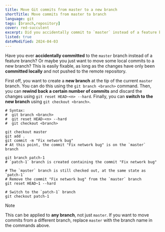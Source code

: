 ```yaml
---
title: Move Git commits from master to a new branch
shortTitle: Move commits from master to branch
language: git
tags: [branch,repository]
cover: red-succulent
excerpt: Did you accidentally commit to `master` instead of a feature branch? Here's how you can move those commits to a new branch.
listed: true
dateModified: 2024-04-03
---
```


Have you ever **accidentally committed** to the `master` branch instead of a feature branch? Or maybe you just want to move some local commits to a new branch? This is easily fixable, as long as the changes have only been **committed locally** and not pushed to the remote repository.

First off, you want to create a **new branch** at the tip of the current `master` branch. You can do this using the `git branch <branch>` command. Then, you can **rewind back a certain number of commits** and discard the changes using `git reset HEAD~<n> --hard`. Finally, you can **switch to the new branch** using `git checkout <branch>`.

```shell
# Syntax:
#  git branch <branch>
#  git reset HEAD~<n> --hard
#  git checkout <branch>

git checkout master
git add .
git commit -m "Fix network bug"
# At this point, the commit "Fix network bug" is on the `master` branch

git branch patch-1
# `patch-1` branch is created containing the commit "Fix network bug"

# The `master` branch is still checked out, at the same state as `patch-1`
# Remove the commit "Fix network bug" from the `master` branch
git reset HEAD~1 --hard

# Switch to the `patch-1` branch
git checkout patch-1
```

> [!NOTE]
>
> This can be applied to **any branch**, not just `master`. If you want to move commits from a different branch, replace `master` with the branch name in the commands above.
